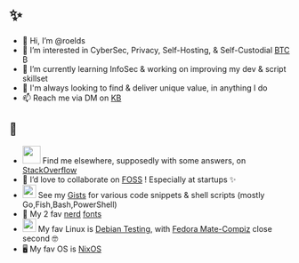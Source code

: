 # ✨
- 👋 Hi, I’m @roelds
- 👀 I’m interested in CyberSec, Privacy, Self-Hosting, & Self-Custodial [BTC](https://bitcoin.org/en/) ₿
- 🌱 I’m currently learning InfoSec & working on improving my dev & script skillset
- 🔭 I'm always looking to find & deliver unique value, in anything I do
- 📫 Reach me via DM on [KB](https://keybase.io/roelds)
## 🤔
- <img src="https://cdn.sstatic.net/Sites/stackoverflow/company/img/logos/so/so-icon.png" width="32"/> Find me elsewhere, supposedly with some answers, on [StackOverflow](https://stackoverflow.com/users/3613951/roelds)
- 💞️ I’d love to collaborate on [FOSS](https://www.gnu.org/philosophy/philosophy.html) ! Especially at startups ✨
- <img src="https://user-images.githubusercontent.com/7102064/162039887-1c965add-101f-40c6-bed9-d19caf21a6de.png" width="24"/> See my [Gists](https://gist.github.com/roelds) for various code snippets & shell scripts (mostly Go,Fish,Bash,PowerShell)
- 🎨 My 2 fav [nerd](https://www.programmingfonts.org/#hack) [fonts](https://www.programmingfonts.org/#source-code-pro)
- <img src="https://user-images.githubusercontent.com/7102064/159778177-b1bf3381-569f-4390-8c21-04d30533fc7b.png" width="24"/> My fav Linux is [Debian Testing](https://wiki.debian.org/DebianTesting), with [Fedora Mate-Compiz](https://fedoraproject.org/spins/mate/) close second 🤓
- 🖥️ My fav OS is [NixOS](https://nixos.org/)
<!---
roelds/roelds is a ✨ special ✨ repository because its `README.md` (this file) appears on your GitHub profile.
You can click the Preview link to take a look at your changes.
--->

